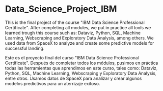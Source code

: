 # Data_Science_Project_IBM

This is the final project of the course "IBM Data Science Professional Certificate". After completing all modules, we put in practice all tools we learned trough this course such as: Dataviz, Python, SQL, Machine Learning, Webscraping and Exploratory Data Analysis, among others. We used data from SpaceX to analyze and create some predictive models for successful landing.

Este es el proyecto final del curso "IBM Data Science Professional Certificate". Después de completar todos los módulos, pusimos en práctica todas las herramientas que aprendimos en este curso, tales como: Dataviz, Python, SQL, Machine Learning, Webscraping y Exploratory Data Analysis, entre otros. Usamos datos de SpaceX para analizar y crear algunos modelos predictivos para un aterrizaje exitoso.
